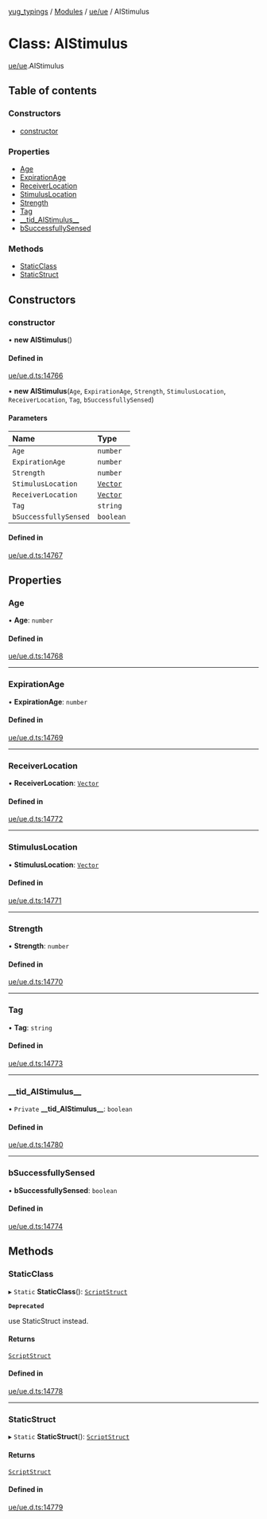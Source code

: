 [yug_typings](../README.md) / [Modules](../modules.md) / [ue/ue](../modules/ue_ue.md) / AIStimulus

# Class: AIStimulus

[ue/ue](../modules/ue_ue.md).AIStimulus

## Table of contents

### Constructors

- [constructor](ue_ue.AIStimulus.md#constructor)

### Properties

- [Age](ue_ue.AIStimulus.md#age)
- [ExpirationAge](ue_ue.AIStimulus.md#expirationage)
- [ReceiverLocation](ue_ue.AIStimulus.md#receiverlocation)
- [StimulusLocation](ue_ue.AIStimulus.md#stimuluslocation)
- [Strength](ue_ue.AIStimulus.md#strength)
- [Tag](ue_ue.AIStimulus.md#tag)
- [\_\_tid\_AIStimulus\_\_](ue_ue.AIStimulus.md#__tid_aistimulus__)
- [bSuccessfullySensed](ue_ue.AIStimulus.md#bsuccessfullysensed)

### Methods

- [StaticClass](ue_ue.AIStimulus.md#staticclass)
- [StaticStruct](ue_ue.AIStimulus.md#staticstruct)

## Constructors

### constructor

• **new AIStimulus**()

#### Defined in

[ue/ue.d.ts:14766](https://github.com/YugMetaverse/yug_typings/blob/b7d9b19/ue/ue.d.ts#L14766)

• **new AIStimulus**(`Age`, `ExpirationAge`, `Strength`, `StimulusLocation`, `ReceiverLocation`, `Tag`, `bSuccessfullySensed`)

#### Parameters

| Name | Type |
| :------ | :------ |
| `Age` | `number` |
| `ExpirationAge` | `number` |
| `Strength` | `number` |
| `StimulusLocation` | [`Vector`](ue_ue_s.Vector.md) |
| `ReceiverLocation` | [`Vector`](ue_ue_s.Vector.md) |
| `Tag` | `string` |
| `bSuccessfullySensed` | `boolean` |

#### Defined in

[ue/ue.d.ts:14767](https://github.com/YugMetaverse/yug_typings/blob/b7d9b19/ue/ue.d.ts#L14767)

## Properties

### Age

• **Age**: `number`

#### Defined in

[ue/ue.d.ts:14768](https://github.com/YugMetaverse/yug_typings/blob/b7d9b19/ue/ue.d.ts#L14768)

___

### ExpirationAge

• **ExpirationAge**: `number`

#### Defined in

[ue/ue.d.ts:14769](https://github.com/YugMetaverse/yug_typings/blob/b7d9b19/ue/ue.d.ts#L14769)

___

### ReceiverLocation

• **ReceiverLocation**: [`Vector`](ue_ue_s.Vector.md)

#### Defined in

[ue/ue.d.ts:14772](https://github.com/YugMetaverse/yug_typings/blob/b7d9b19/ue/ue.d.ts#L14772)

___

### StimulusLocation

• **StimulusLocation**: [`Vector`](ue_ue_s.Vector.md)

#### Defined in

[ue/ue.d.ts:14771](https://github.com/YugMetaverse/yug_typings/blob/b7d9b19/ue/ue.d.ts#L14771)

___

### Strength

• **Strength**: `number`

#### Defined in

[ue/ue.d.ts:14770](https://github.com/YugMetaverse/yug_typings/blob/b7d9b19/ue/ue.d.ts#L14770)

___

### Tag

• **Tag**: `string`

#### Defined in

[ue/ue.d.ts:14773](https://github.com/YugMetaverse/yug_typings/blob/b7d9b19/ue/ue.d.ts#L14773)

___

### \_\_tid\_AIStimulus\_\_

• `Private` **\_\_tid\_AIStimulus\_\_**: `boolean`

#### Defined in

[ue/ue.d.ts:14780](https://github.com/YugMetaverse/yug_typings/blob/b7d9b19/ue/ue.d.ts#L14780)

___

### bSuccessfullySensed

• **bSuccessfullySensed**: `boolean`

#### Defined in

[ue/ue.d.ts:14774](https://github.com/YugMetaverse/yug_typings/blob/b7d9b19/ue/ue.d.ts#L14774)

## Methods

### StaticClass

▸ `Static` **StaticClass**(): [`ScriptStruct`](ue_ue.ScriptStruct.md)

**`Deprecated`**

use StaticStruct instead.

#### Returns

[`ScriptStruct`](ue_ue.ScriptStruct.md)

#### Defined in

[ue/ue.d.ts:14778](https://github.com/YugMetaverse/yug_typings/blob/b7d9b19/ue/ue.d.ts#L14778)

___

### StaticStruct

▸ `Static` **StaticStruct**(): [`ScriptStruct`](ue_ue.ScriptStruct.md)

#### Returns

[`ScriptStruct`](ue_ue.ScriptStruct.md)

#### Defined in

[ue/ue.d.ts:14779](https://github.com/YugMetaverse/yug_typings/blob/b7d9b19/ue/ue.d.ts#L14779)
